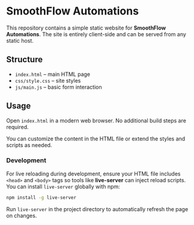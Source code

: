 # SmoothFlow Automations

This repository contains a simple static website for **SmoothFlow Automations**.
The site is entirely client-side and can be served from any static host.

## Structure

- `index.html` – main HTML page
- `css/style.css` – site styles
- `js/main.js` – basic form interaction

## Usage

Open `index.html` in a modern web browser. No additional build steps are required.

You can customize the content in the HTML file or extend the styles and scripts as needed.

### Development

For live reloading during development, ensure your HTML file includes `<head>`
and `<body>` tags so tools like **live-server** can inject reload scripts. You
can install `live-server` globally with npm:

```bash
npm install -g live-server
```

Run `live-server` in the project directory to automatically refresh the page on
changes.
